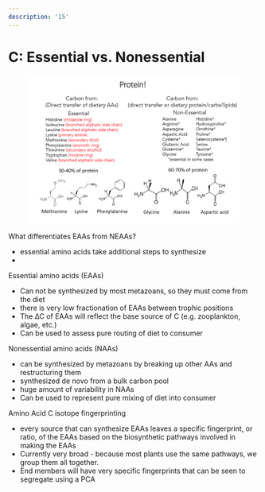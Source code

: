 ```yaml
---
description: '15'
---
```


# C: Essential vs. Nonessential

<figure><img src="../../.gitbook/assets/Screen Shot 2023-05-12 at 11.17.02 AM.png" alt=""><figcaption></figcaption></figure>

What differentiates EAAs from NEAAs?&#x20;

* essential amino acids take additional steps to synthesize&#x20;
*

Essential amino acids (EAAs)

* Can not be synthesized by most metazoans, so they must come from the diet
* there is very low fractionation of EAAs between trophic positions&#x20;
* The ∆C of EAAs will reflect the base source of C (e.g. zooplankton, algae, etc.)&#x20;
* Can be used to assess pure routing of diet to consumer&#x20;

Nonessential amino acids (NAAs)&#x20;

* can be synthesized by metazoans by breaking up other AAs and restructuring them&#x20;
* synthesized de novo from a bulk carbon pool&#x20;
* huge amount of variability in NAAs&#x20;
* Can be used to represent pure mixing of diet into consumer&#x20;

Amino Acid C isotope fingerprinting&#x20;

* every source that can synthesize EAAs leaves a specific  fingerprint, or ratio, of the EAAs based on the biosynthetic pathways involved in making the EAAs&#x20;
* Currently very broad - because most plants use the same pathways, we group them all together.&#x20;
* End members will have very specific fingerprints that can be seen to segregate using a PCA&#x20;
